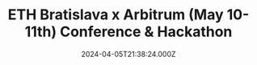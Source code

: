 ---
title: "ETH Bratislava x Arbitrum (May 10-11th) Conference & Hackathon"
date: 2024-04-05T21:38:24.000Z
externalUrl: "https://arbitrum.questbook.app/dashboard/?grantId=0x650b4a0dc2aec18f55adb72f13c5d95631db04be&proposalId=661021f83a7a913138173dc7&chainId=10"
description: "Section 1: Presentation,Name community/group/organization:,ETHBratislava,Website: https://www.ethbratislava.com/,Twitter: https://twitter.com/ETH_Bratislava,Instagram: https://www.instagram.com/ethbra"
askBy: Martin Hergovic
fundingAsk: "9000"
type: "Grant"
subCollection: "education"
grantType: "Project"
---